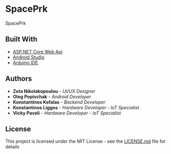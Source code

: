 # SpacePrk

SpacePrk 

## Built With

* [ASP.NET Core Web Api](https://www.microsoft.com/net/core#windowsvs2017) 
* [Android Studio](https://developer.android.com/studio/index.html)
* [Arduino IDE](https://www.arduino.cc/en/Main/Software)

## Authors

* **Zeta Nikolakopoulou** - *UI/UX Designer* 
* **Oleg Popivchak** - *Android Developer* 
* **Konstantinos Kefalas** - *Backend Developer* 
* **Konstantinos Liggos** - *Hardware Developer - IoT Specialist* 
* **Vicky Paveli** - *Hardware Developer - IoT Specialist* 

## License

This project is licensed under the MIT License - see the [LICENSE.md](LICENSE.md) file for details
